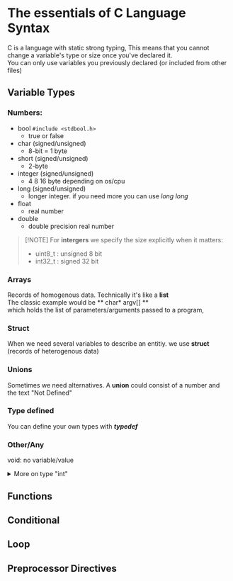 # The essentials of C Language Syntax

C is a language with static strong typing,
This means that you cannot change a variable's type or size once you've declared it.\
You can only use variables you previously declared (or included from other files)

## Variable Types

### Numbers:
- bool `#include <stdbool.h>`
  - true or false
- char (signed/unsigned)
  - 8-bit = 1 byte
- short (signed/unsigned)
  - 2-byte 
- integer (signed/unsigned)
  - 4 8 16 byte depending on os/cpu
- long (signed/unsigned)
  - longer integer. if you need more you can use _long long_
- float
  - real number 
- double
  - double precision real number

>  [!NOTE]
>  For **intergers** we specify the size explicitly when it matters:
>  -  uint8_t : unsigned 8 bit
>  -  int32_t : signed 32 bit

### Arrays
Records of homogenous data. Technically it's like a **list**\
The classic example would be ** char* argv[] **\
which holds the list of parameters/arguments passed to a program,
### Struct
When we need several variables to describe an entitiy. we use **struct** (records of heterogenous data)

### Unions
Sometimes we need alternatives. A **union** could consist of a number and the text "Not Defined"

### Type defined
You can define your own types with **_typedef_**

### Other/Any
void: no variable/value

<details>
<summary> More on type "int" </summary>
Check man stdint.h
  
Integers can be prefixed with _unsigned_
- As an example take _char_ which is 8 bit long, 2^8 = 256 values
  - char is from -128 to 127  [ -(2^8) /2 ; ((2^8) /2)-1 ]
  - unsigned char from 0 to 255 [ 0 ; (2^8)-1 ]

Integers can be:
- long (l)
- unsigned long (ul)
- long long (ll)
- unsigned long long (ull)
If you want to know how many bits they are, you can call the _sizeof() function_
</details>

## Functions

## Conditional

## Loop

## Preprocessor Directives
